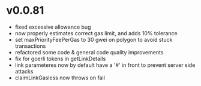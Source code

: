 # v0.0.81

-   fixed excessive allowance bug
-   now properly estimates correct gas limit, and adds 10% tolerance
-   set maxPriorityFeePerGas to 30 gwei on polygon to avoid stuck transactions
-   refactored some code & general code quality improvements
-   fix for goerli tokens in getLinkDetails
-   link parameteres now by default have a '#' in front to prevent server side attacks
-   claimLinkGasless now throws on fail